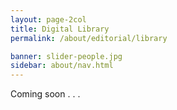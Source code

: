 ```yaml
---
layout: page-2col
title: Digital Library
permalink: /about/editorial/library

banner: slider-people.jpg
sidebar: about/nav.html
---
```

Coming soon . . .
